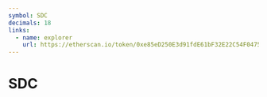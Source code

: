```yaml
---
symbol: SDC
decimals: 18
links:
  - name: explorer
    url: https://etherscan.io/token/0xe85eD250E3d91fdE61bF32E22C54F04754E695c5
---
```


# SDC
